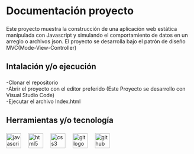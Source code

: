 <h1 align="left">Documentación proyecto</h1>

###

<p align="left">Este proyecto muestra la construcción de una aplicación web estática manipulada con Javascript y simulando el comportamiento de datos en un arreglo o archivos json. El proyecto se desarrolla bajo el patrón de diseño MVC(Mode-View-Controller)</p>

###

<h2 align="left">Intalación y/o ejecución</h2>

###

<p align="left">-Clonar el repositorio<br>-Abrir el proyecto con el editor preferido (Este Proyecto se desarrollo con Visual Studio Code)<br>-Ejecutar el archivo Index.html</p>

###

<h2 align="left">Herramientas y/o tecnología</h2>

###

<div align="left">
  <img src="https://cdn.jsdelivr.net/gh/devicons/devicon/icons/javascript/javascript-original.svg" height="40" alt="javascript logo"  />
  <img width="12" />
  <img src="https://cdn.jsdelivr.net/gh/devicons/devicon/icons/html5/html5-original.svg" height="40" alt="html5 logo"  />
  <img width="12" />
  <img src="https://cdn.jsdelivr.net/gh/devicons/devicon/icons/css3/css3-original.svg" height="40" alt="css3 logo"  />
  <img width="12" />
  <img src="https://cdn.jsdelivr.net/gh/devicons/devicon/icons/git/git-original.svg" height="40" alt="git logo"  />
  <img width="12" />
  <img src="https://skillicons.dev/icons?i=github" height="40" alt="github logo"  />
</div>

###
